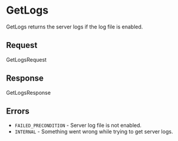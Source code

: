 # GetLogs

GetLogs returns the server logs if the log file is enabled.

## Request

GetLogsRequest

## Response

GetLogsResponse

## Errors

- `FAILED_PRECONDITION` - Server log file is not enabled.
- `INTERNAL` - Something went wrong while trying to get server logs.